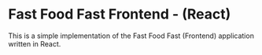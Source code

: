 # Fast Food Fast Frontend - (React)
This is a simple implementation of the Fast Food Fast (Frontend) application written in React.